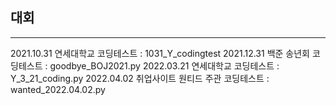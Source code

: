 ## 대회
---

2021.10.31 연세대학교 코딩테스트 : 1031_Y_codingtest
2021.12.31 백준 송년회 코딩테스트 : goodbye_BOJ2021.py
2022.03.21 연세대학교 코딩테스트 : Y_3_21_coding.py
2022.04.02 취업사이트 원티드 주관 코딩테스트 : wanted_2022.04.02.py
